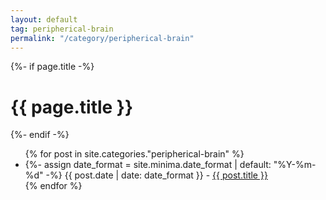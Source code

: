 ```yaml
---
layout: default
tag: peripherical-brain
permalink: "/category/peripherical-brain"
---
```


{%- if page.title -%}
<h1>{{ page.title }}</h1>
{%- endif -%}

<ul>
{% for post in site.categories."peripherical-brain" %}
    <li>
        {%- assign date_format = site.minima.date_format | default: "%Y-%m-%d" -%}
        <span class="post-meta">{{ post.date | date: date_format }} - </span>    
        <a href="{{ post.url }}">{{ post.title }}</a>
    </li>
{% endfor %}
</ul>